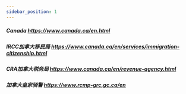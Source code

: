 ```yaml
---
sidebar_position: 1
---
```

  
##### Canada  https://www.canada.ca/en.html  
##### IRCC加拿大移民局 https://www.canada.ca/en/services/immigration-citizenship.html  
##### CRA加拿大税务局 https://www.canada.ca/en/revenue-agency.html  
##### 加拿大皇家骑警 https://www.rcmp-grc.gc.ca/en

